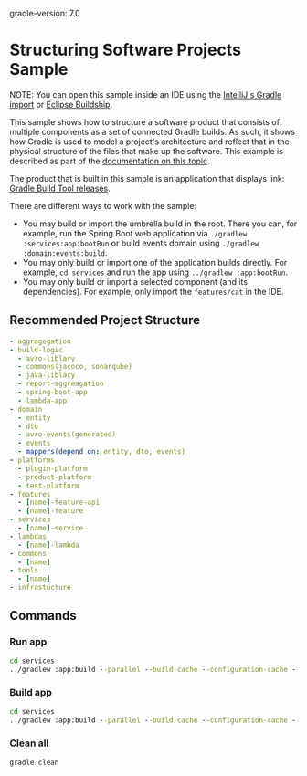 gradle-version: 7.0

# Structuring Software Projects Sample

NOTE: You can open this sample inside an IDE using the [IntelliJ's Gradle import](https://www.jetbrains.com/help/idea/gradle.html#gradle_import_project_start) or [Eclipse Buildship](https://projects.eclipse.org/projects/tools.buildship).

This sample shows how to structure a software product that consists of multiple components as a set of connected Gradle builds.
As such, it shows how Gradle is used to model a project's architecture and reflect that in the physical structure of the files that make up the software.
This example is described as part of the [documentation on this topic](https://docs.gradle.org/7.0/userguide/structuring_software_products.html).

The product that is built in this sample is an application that displays link: [Gradle Build Tool releases](https://gradle.org/releases/).

There are different ways to work with the sample:

- You may build or import the umbrella build in the root.
  There you can, for example, run the Spring Boot web application via `./gradlew :services:app:bootRun` or build events domain using `./gradlew :domain:events:build`.
- You may only build or import one of the application builds directly.
  For example, `cd services` and run the app using  `../gradlew :app:bootRun`.
- You may only build or import a selected component (and its dependencies).
  For example, only import the `features/cat` in the IDE.
  
## Recommended Project Structure

```yml
- aggragegation
- build-logic
  - avro-liblary
  - commons(jacoco, sonarqube)
  - java-liblary
  - report-aggreagation
  - spring-boot-app
  - lambda-app
- domain
  - entity
  - dto
  - avro-events(generated)
  - events
  - mappers(depend on: entity, dto, events)
- platforms
  - plugin-platform
  - product-platform
  - test-platform
- features
  - [name]-feature-api
  - [name]-feature
- services
  - [name]-service
- lambdas
  - [name]-lambda
- commons
  - [name]
- tools
  - [name]
- infrastucture
```

## Commands 

### Run app

```cmd
cd services 
../gradlew :app:build --parallel --build-cache --configuration-cache --configure-on-demand
```

### Build app
```cmd
cd services 
../gradlew :app:build --parallel --build-cache --configuration-cache --configure-on-demand
```

### Clean all

`gradle clean`
